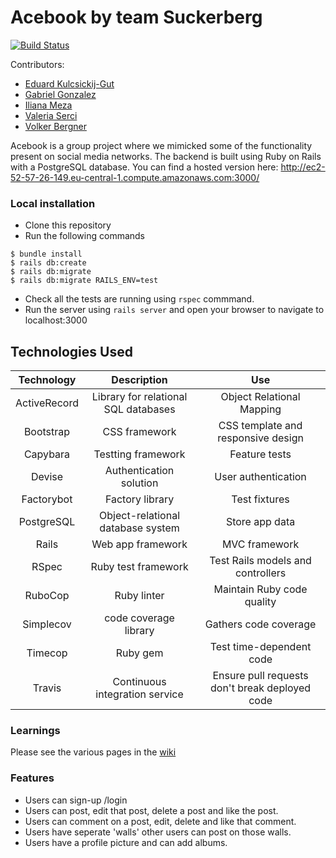 # Acebook by team Suckerberg

[![Build Status](https://travis-ci.com/gabokappa/acebook-suckerberg.svg?branch=master)](https://travis-ci.com/gabokappa/acebook-suckerberg)

Contributors:
- [Eduard Kulcsickij-Gut](https://github.com/EdZeno)
- [Gabriel Gonzalez](https://github.com/gabokappa)
- [Iliana Meza](https://github.com/ilimeza)
- [Valeria Serci](https://github.com/ValeSer)
- [Volker Bergner](https://github.com/v-c-b)

Acebook is a group project where we mimicked some of the functionality present on social media  networks. The backend is built using Ruby on Rails with a PostgreSQL database. You can find a hosted version here: http://ec2-52-57-26-149.eu-central-1.compute.amazonaws.com:3000/

### Local installation

* Clone this repository
* Run the following commands
```
$ bundle install
$ rails db:create
$ rails db:migrate
$ rails db:migrate RAILS_ENV=test
```
* Check all the tests are running using ```rspec``` commmand.
* Run the server using ``` rails server ``` and open your browser to navigate to localhost:3000

## Technologies Used
| Technology | Description | Use |
| :--------------------------------: | :--------------------------------: | :--------------------------------: |
| ActiveRecord | Library for relational SQL databases | Object Relational Mapping|
| Bootstrap | CSS framework | CSS template and responsive design|
| Capybara | Testting framework | Feature tests|
| Devise | Authentication solution | User authentication|
| Factorybot | Factory library | Test fixtures|
| PostgreSQL | Object-relational database system | Store app data|
| Rails | Web app framework | MVC framework|
| RSpec | Ruby test framework  | Test Rails models and controllers|
| RuboCop | Ruby linter | Maintain Ruby code quality|
| Simplecov | code coverage library | Gathers code coverage|
| Timecop | Ruby gem | Test time-dependent code|
| Travis | Continuous integration service |Ensure pull requests don't break deployed code|


### Learnings

Please see the various pages in the [wiki](https://github.com/gabokappa/acebook-suckerberg/wiki)

### Features

- Users can sign-up /login
- Users can post, edit that post, delete a post and like the post.
- Users can comment on a post, edit, delete and like that comment.
- Users have seperate 'walls' other users can post on those walls.
- Users have a profile picture and can add albums.
